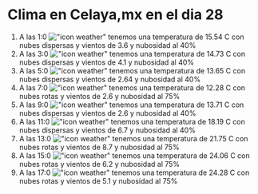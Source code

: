 # Clima en Celaya,mx en el dia 28

1. A las 1:0 !["icon weather"](http://openweathermap.org/img/w/03n.png) tenemos una temperatura de 15.54 C con nubes dispersas y  vientos de 3.6 y nubosidad al 40%
1. A las 3:0 !["icon weather"](http://openweathermap.org/img/w/03n.png) tenemos una temperatura de 14.73 C con nubes dispersas y  vientos de 4.1 y nubosidad al 40%
1. A las 5:0 !["icon weather"](http://openweathermap.org/img/w/03n.png) tenemos una temperatura de 13.65 C con nubes dispersas y  vientos de 2.64 y nubosidad al 40%
1. A las 7:0 !["icon weather"](http://openweathermap.org/img/w/04n.png) tenemos una temperatura de 12.28 C con nubes rotas y  vientos de 2.6 y nubosidad al 75%
1. A las 9:0 !["icon weather"](http://openweathermap.org/img/w/03d.png) tenemos una temperatura de 13.71 C con nubes dispersas y  vientos de 2.6 y nubosidad al 40%
1. A las 11:0 !["icon weather"](http://openweathermap.org/img/w/03d.png) tenemos una temperatura de 18.19 C con nubes dispersas y  vientos de 6.7 y nubosidad al 40%
1. A las 13:0 !["icon weather"](http://openweathermap.org/img/w/04d.png) tenemos una temperatura de 21.75 C con nubes rotas y  vientos de 8.7 y nubosidad al 75%
1. A las 15:0 !["icon weather"](http://openweathermap.org/img/w/04d.png) tenemos una temperatura de 24.06 C con nubes rotas y  vientos de 6.2 y nubosidad al 75%
1. A las 17:0 !["icon weather"](http://openweathermap.org/img/w/04d.png) tenemos una temperatura de 24.28 C con nubes rotas y  vientos de 5.1 y nubosidad al 75%
